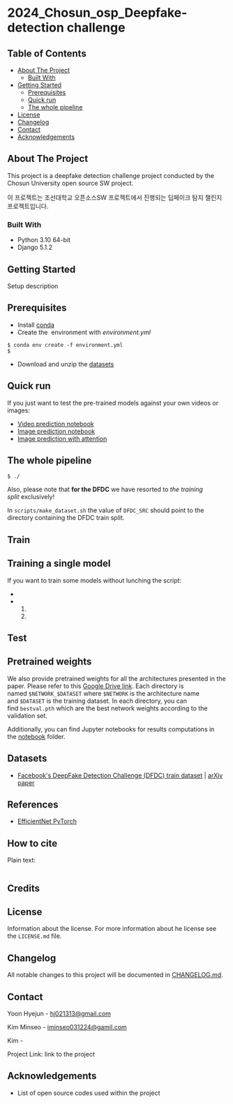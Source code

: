 # 2024_Chosun_osp_Deepfake-detection challenge

## Table of Contents

- [About The Project](#about-the-project)
  - [Built With](#built-with)
- [Getting Started](#getting-started)
  - [Prerequisites](#prerequisites)
  - [Quick run](#quick-run)
  - [The whole pipeline](#the-whole-pipeline)
- [License](#license)
- [Changelog](#changelog)
- [Contact](#contact)
- [Acknowledgements](#acknowledgements)

## About The Project

This project is a deepfake detection challenge project conducted by the Chosun University open source SW project.

이 프로젝트는 조선대학교 오픈소스SW 프로젝트에서 진행되는 딥페이크 탐지 챌린지 프로젝트입니다.


### Built With

- Python 3.10 64-bit
- Django 5.1.2

## Getting Started

Setup description

## Prerequisites

- Install [conda](https://docs.conda.io/en/latest/miniconda.html)
- Create the  environment with *environment.yml*

```
$ conda env create -f environment.yml
$
```

- Download and unzip the [datasets](https://www.kaggle.com/c/deepfake-detection-challenge/data)

## Quick run

If you just want to test the pre-trained models against your own videos or images:

- [Video prediction notebook]( )
- [Image prediction notebook]( )
- [Image prediction with attention]( )

## The whole pipeline

```
$ ./
```

Also, please note that **for the DFDC** we have resorted to *the training split* exclusively!

In `scripts/make_dataset.sh` the value of `DFDC_SRC` should point to the directory containing the DFDC train split.


## Train

## Training a single model

If you want to train some models without lunching the script:

- 
- 
    1. 
    2. 

## Test

## Pretrained weights

We also provide pretrained weights for all the architectures presented in the paper. Please refer to this [Google Drive link]( ). Each directory is named `$NETWORK_$DATASET` where `$NETWORK` is the architecture name and `$DATASET` is the training dataset. In each directory, you can find `bestval.pth` which are the best network weights according to the validation set.

Additionally, you can find Jupyter notebooks for results computations in the [notebook]( ) folder.

## Datasets

- [Facebook's DeepFake Detection Challenge (DFDC) train dataset](https://www.kaggle.com/c/deepfake-detection-challenge/data) | [arXiv paper](https://arxiv.org/abs/2006.07397)


## References

- [EfficientNet PyTorch](https://github.com/lukemelas/EfficientNet-PyTorch)


## How to cite

Plain text:

```

```

## Credits



## License

Information about the license.
For more information about he license see the `LICENSE.md` file.

## Changelog

All notable changes to this project will be documented
in [CHANGELOG.md](https://gitlab.rackhost.hu/rackhost/wp-tudasbazis/-/blob/master/README.md).



## Contact


Yoon Hyejun -  [hj021313@gmail.com](hj021313@gmail.com)

Kim Minseo - [iminseo031224@gamil.com](iminseo031224@gmail.com)

Kim  -

Project Link: link to the project

## Acknowledgements

- List of open source codes used within the project
